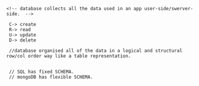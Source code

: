     <!-- database collects all the data used in an app user-side/swerver-side.  -->
     
     C-> create
     R-> read
     U-> update
     D-> delete

     //database organised all of the data in a logical and structural row/col order way like a table representation. 
     

     // SQL has fixed SCHEMA.
     // mongoDB has flexible SCHEMA.  